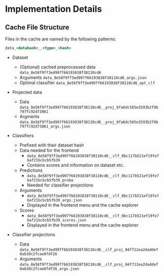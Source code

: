 # Implementation Details

## Cache File Structure

Files in the cache are named by the following patterns:

```xml
data_<datahash>__<type>_<hash>
```

- Dataset
  - (Optional) cached preprocessed data `data_8e58f9ff3ed997f66193838f38110cd6`
  - Arguments `data_8e58f9ff3ed997f66193838f38110cd6_args.json`
  - Optimal classifier `data_8e58f9ff3ed997f66193838f38110cd6_opt_clf`

- Projected data
  - Data `data_8e58f9ff3ed997f66193838f38110cd6__proj_8fa6dc565e3593b2f9b797fc92d73861`
  - Argments `data_8e58f9ff3ed997f66193838f38110cd6__proj_8fa6dc565e3593b2f9b797fc92d73861_args.json`

- Classifiers
  - Prefixed with their dataset hash
  - Data needed for the frontend
    - `data_8e58f9ff3ed997f66193838f38110cd6__clf_0bc117b521ef19fe7baf21bcbcb5fb39`
    - Contains scores and information on dataset etc.
  - Predictions
    - `data_8e58f9ff3ed997f66193838f38110cd6__clf_0bc117b521ef19fe7baf21bcbcb5fb39_proba`
    - Needed for classifier projections
  - Arguments
    - `data_8e58f9ff3ed997f66193838f38110cd6__clf_0bc117b521ef19fe7baf21bcbcb5fb39_args.json`
    - Displayed in the frontend menu and the cache explorer
  - Scores
    - `data_8e58f9ff3ed997f66193838f38110cd6__clf_0bc117b521ef19fe7baf21bcbcb5fb39_scores.json`
    - Displayed in the frontend menu and the cache explorer

- Classifier projections
  - Data `data_8e58f9ff3ed997f66193838f38110cd6__clf_proj_04f712ea2daddef0ab30c2fcae8fdf26`
  - Arguments `data_8e58f9ff3ed997f66193838f38110cd6__clf_proj_04f712ea2daddef0ab30c2fcae8fdf26_args.json`

